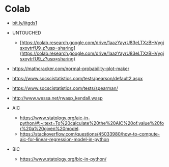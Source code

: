 # Colab

- [bit.ly/iitgds1](http://bit.ly/iitgds1)

- UNTOUCHED
  - [https://colab.research.google.com/drive/1aazYayrU83eLTXzBHVygjsxoytrfU9_z?usp=sharing](https://colab.research.google.com/drive/1aazYayrU83eLTXzBHVygjsxoytrfU9_z?usp=sharing)

- https://mathcracker.com/normal-probability-plot-maker

- https://www.socscistatistics.com/tests/pearson/default2.aspx
- https://www.socscistatistics.com/tests/spearman/
- http://www.wessa.net/rwasp_kendall.wasp

- AIC
  - https://www.statology.org/aic-in-python/#:~:text=To%20calculate%20the%20AIC%20of,value%20for%20a%20given%20model.
  - https://stackoverflow.com/questions/45033980/how-to-compute-aic-for-linear-regression-model-in-python

- BIC
  - https://www.statology.org/bic-in-python/  



